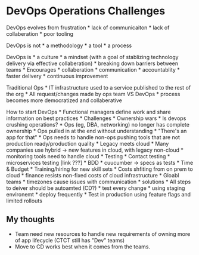 DevOps Operations Challenges
============================
DevOps evolves from frustration
    * lack of communicaiton
    * lack of collaberation
    * poor tooling

DevOps is not
    * a methodology
    * a tool
    * a process

DevOps is
    * a culture
    * a mindset (with a goal of stablizing technology delivery via effective collaberation)
    * breaking down barriers between teams
    * Encourages
        * collaberation
        * communication
        * accountablity
        * faster delivery
        * continuous improvement

Traditional Ops
    * IT infrastructure used to a service published to the rest of the org
    * All request/changes made by ops team
VS
DevOps
    * process becomes more democratized and collaberative

How to start DevOps
    * Functional managers define work and share information on best practices 
    * Challenges
        * Ownership wars
            * Is devops crushing operations?
                * Ops (eg, DBA, networking) no longer has complete ownership 
        * Ops pulled in at the end without understanding
        * "There's an app for that"
            * Ops needs to handle non-ops pushing tools that are not production ready/production quality
        * Legacy meets cloud
            * Many companies use hybrid -> new features in cloud, with legacy non-cloud 
            * monitoring tools need to handle cloud
        * Testing
            * Contact testing
            * microservices testing [link ???]
            * BDD
                * cuucumber ->  specs as tests
        * Time & Budget
            * Training/hiring for new skill sets
            * Costs shfiting from on prem to cloud
                * finance resists non-fixed costs of cloud infrastructure
        * Gloabl teams
            * timezones cause issues with communication
            * solutions 
                * All steps to deiver should be autoamted (CD?)
                * test every change
                * using staging environemt
                * deploy frequently
                * Test in production using feature flags and limited rollouts

My thoughts
-----------
* Team need new resources to handle new requirements of owning more of app lifecycle (CTCT still has "Dev" teams)
* Move to CD works best when it comes from the teams.
